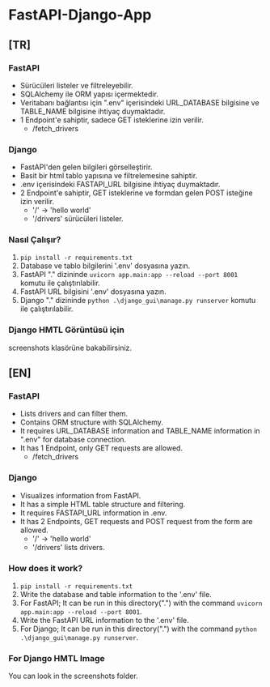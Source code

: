 
# FastAPI-Django-App

## [TR]

### FastAPI
- Sürücüleri listeler ve filtreleyebilir.
- SQLAlchemy ile ORM yapısı içermektedir.
- Veritabanı bağlantısı için ".env" içerisindeki URL_DATABASE bilgisine ve TABLE_NAME bilgisine ihtiyaç duymaktadır.
- 1 Endpoint'e sahiptir, sadece GET isteklerine izin verilir.
    - /fetch_drivers

### Django
- FastAPI'den gelen bilgileri görselleştirir.
- Basit bir html tablo yapısına ve filtrelemesine sahiptir.
- .env içerisindeki FASTAPI_URL bilgisine ihtiyaç duymaktadır.
- 2 Endpoint'e sahiptir, GET isteklerine ve formdan gelen POST isteğine izin verilir.
    - '/' -> 'hello world'
    - '/drivers' sürücüleri listeler.

### Nasıl Çalışır?
1. ```pip install -r requirements.txt```
2. Database ve tablo bilgilerini '.env' dosyasına yazın.
3. FastAPI "." dizininde ```uvicorn app.main:app --reload --port 8001``` komutu ile çalıştırılabilir.
4. FastAPI URL bilgisini '.env' dosyasına yazın.
3. Django "." dizininde ```python .\django_gui\manage.py runserver``` komutu ile çalıştırılabilir.

### Django HMTL Görüntüsü için
screenshots klasörüne bakabilirsiniz.

## [EN]

### FastAPI
- Lists drivers and can filter them.
- Contains ORM structure with SQLAlchemy.
- It requires URL_DATABASE information and TABLE_NAME information in ".env" for database connection.
- It has 1 Endpoint, only GET requests are allowed.
     - /fetch_drivers

### Django
- Visualizes information from FastAPI.
- It has a simple HTML table structure and filtering.
- It requires FASTAPI_URL information in .env.
- It has 2 Endpoints, GET requests and POST request from the form are allowed.
     - '/' -> 'hello world'
     - '/drivers' lists drivers.

### How does it work?
1. ```pip install -r requirements.txt```
2. Write the database and table information to the '.env' file.
3. For FastAPI; It can be run in this directory(".") with the command ```uvicorn app.main:app --reload --port 8001```.
4. Write the FastAPI URL information to the '.env' file.
5. For Django; It can be run in this directory(".") with the command ```python .\django_gui\manage.py runserver```.

### For Django HMTL Image
You can look in the screenshots folder.
